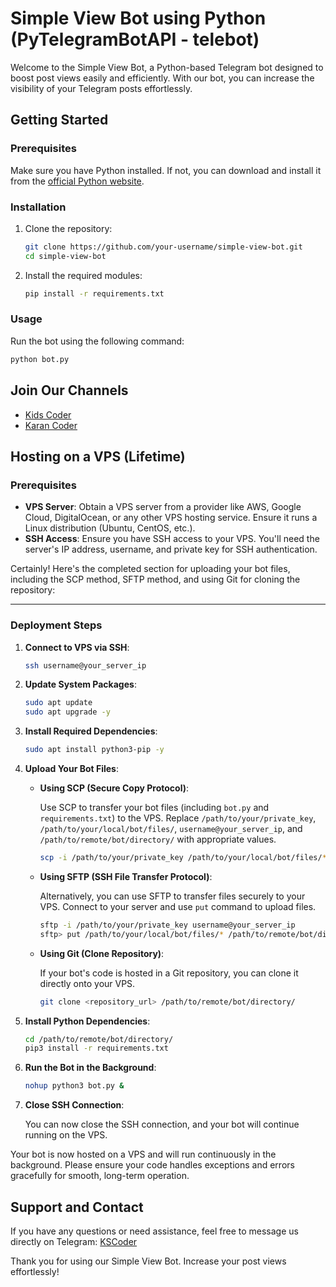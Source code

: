 # Simple View Bot using Python (PyTelegramBotAPI - telebot)

Welcome to the Simple View Bot, a Python-based Telegram bot designed to boost post views easily and efficiently. With our bot, you can increase the visibility of your Telegram posts effortlessly.

## Getting Started

### Prerequisites

Make sure you have Python installed. If not, you can download and install it from the [official Python website](https://www.python.org/).

### Installation

1. Clone the repository:

   ```bash
   git clone https://github.com/your-username/simple-view-bot.git
   cd simple-view-bot
   ```

2. Install the required modules:

   ```bash
   pip install -r requirements.txt
   ```

### Usage

Run the bot using the following command:

```bash
python bot.py
```

## Join Our Channels

- [Kids Coder](https://t.me/kids_coder)
- [Karan Coder](https://t.me/karancoder)

## Hosting on a VPS (Lifetime)

### Prerequisites

- **VPS Server**: Obtain a VPS server from a provider like AWS, Google Cloud, DigitalOcean, or any other VPS hosting service. Ensure it runs a Linux distribution (Ubuntu, CentOS, etc.).
- **SSH Access**: Ensure you have SSH access to your VPS. You'll need the server's IP address, username, and private key for SSH authentication.

Certainly! Here's the completed section for uploading your bot files, including the SCP method, SFTP method, and using Git for cloning the repository:

---

### Deployment Steps

1. **Connect to VPS via SSH**:

   ```bash
   ssh username@your_server_ip
   ```

2. **Update System Packages**:

   ```bash
   sudo apt update
   sudo apt upgrade -y
   ```

3. **Install Required Dependencies**:

   ```bash
   sudo apt install python3-pip -y
   ```

4. **Upload Your Bot Files**:

   - **Using SCP (Secure Copy Protocol)**:
   
     Use SCP to transfer your bot files (including `bot.py` and `requirements.txt`) to the VPS. Replace `/path/to/your/private_key`, `/path/to/your/local/bot/files/`, `username@your_server_ip`, and `/path/to/remote/bot/directory/` with appropriate values.
   
     ```bash
     scp -i /path/to/your/private_key /path/to/your/local/bot/files/* username@your_server_ip:/path/to/remote/bot/directory/
     ```

   - **Using SFTP (SSH File Transfer Protocol)**:

     Alternatively, you can use SFTP to transfer files securely to your VPS. Connect to your server and use `put` command to upload files.

     ```bash
     sftp -i /path/to/your/private_key username@your_server_ip
     sftp> put /path/to/your/local/bot/files/* /path/to/remote/bot/directory/
     ```

   - **Using Git (Clone Repository)**:

     If your bot's code is hosted in a Git repository, you can clone it directly onto your VPS.

     ```bash
     git clone <repository_url> /path/to/remote/bot/directory/
     ```

5. **Install Python Dependencies**:

   ```bash
   cd /path/to/remote/bot/directory/
   pip3 install -r requirements.txt
   ```

6. **Run the Bot in the Background**:

   ```bash
   nohup python3 bot.py &
   ```

7. **Close SSH Connection**:

   You can now close the SSH connection, and your bot will continue running on the VPS.

Your bot is now hosted on a VPS and will run continuously in the background. Please ensure your code handles exceptions and errors gracefully for smooth, long-term operation.

## Support and Contact

If you have any questions or need assistance, feel free to message us directly on Telegram: [KSCoder](https://t.me/kscoder)

Thank you for using our Simple View Bot. Increase your post views effortlessly!
